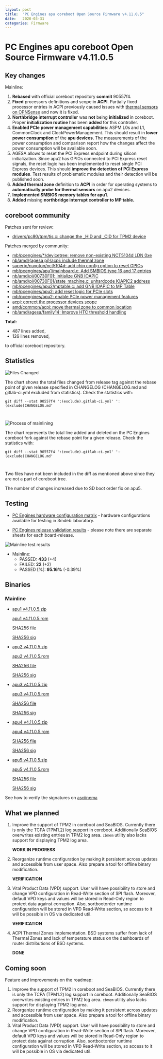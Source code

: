 ```yaml
---
layout: post
title:  "PC Engines apu coreboot Open Source Firmware v4.11.0.5"
date:   2020-03-31
categories: Firmware
---
```

# PC Engines apu coreboot Open Source Firmware v4.11.0.5

## Key changes

Mainline:

1. **Rebased** with official coreboot repository **commit** 90557f4.
2. **Fixed** processors definitions and scope in **ACPI**. Partially fixed
   processor entries in ACPI previously caused issues with
   [thermal sensors on OPNSense](https://github.com/pcengines/coreboot/issues/351)
   and now it is fixed.
3. **Northbridge interrupt controller** was **not** being **initialized** in
   coreboot. Proper **initialization routine** has been **added** for this
   controller.
4. **Enabled PCIe power management capabilities**: ASPM L0s and L1, CommonClock
   and ClockPowerManagement. This should result in **lower power consumption**
   of the **apu devices**. The measurements of the power consumption and
   comparison report how the changes affect the power consumption will be
   available soon.
5. AGESA allows to reset the PCI Express endpoint during silicon
   initialization. Since apu2 has GPIOs connected to PCI Express reset signals,
   the reset logic has been implemented to reset single PCI Express devices.
   This should **improve the detection of PCI Express modules**. Test results
   of problematic modules and their detection will be published soon.
6. **Added thermal zone** definition to **ACPI** in order for operating systems
   to **automatically probe for thermal sensors** on apu2 devices.
7. **Implemented SMBIOS memory tables for apu1**.
8. **Added** missing **northbridge interrupt controller to MP table.**

## coreboot community

Patches sent for review:

* [drivers/pc80/tpm/tis.c: change the _HID and _CID for TPM2 device](https://review.coreboot.org/c/coreboot/+/39699)

Patches merged by community:

* [mb/pcengines/*/devicetree: remove non-existing NCT5104d LDN 0xe](https://review.coreboot.org/c/coreboot/+/38851)
* [nb/amd/{agesa,pi}/acpi: include thermal zone](https://review.coreboot.org/c/coreboot/+/38755)
* [superio/nuvoton/nct5104d: add chip config option to reset GPIOs](https://review.coreboot.org/c/coreboot/+/38850)
* [mb/pcengines/apu1/mainboard.c: Add SMBIOS type 16 and 17 entries](https://review.coreboot.org/c/coreboot/+/38343/)
* [nb/amd/pi/00730F01: initialize GNB IOAPIC](https://review.coreboot.org/c/coreboot/+/39700/)
* [nb/amd/pi/00730F01/state_machine.c: unhardcode IOAPIC2 address](https://review.coreboot.org/c/coreboot/+/39701)
* [mb/pcengines/apu2/mptable.c: add GNB IOAPIC to MP Table](https://review.coreboot.org/c/coreboot/+/39702/)
* [mb/pcengines/apu2: add reset logic for PCIe slots](https://review.coreboot.org/c/coreboot/+/39703/)
* [mb/pcengines/apu2: enable PCIe power management features](https://review.coreboot.org/c/coreboot/+/39704/)
* [acpi: correct the processor devices scope](https://review.coreboot.org/c/coreboot/+/39698)
* [amd/common/acpi: move thermal zone to common location](https://review.coreboot.org/c/coreboot/+/39779)
* [nb/amd/agesa/family14: Improve HTC threshold handling](https://review.coreboot.org/c/coreboot/+/39697)

**Total:**

* 487 lines added,
* 126 lines removed,

to official coreboot repository.

## Statistics

![Files Changed]()

The chart shows the total files changed from release tag against the rebase
point of given release specified in CHANGELOG (CHANGELOG.md and gitlab-ci.yml
excluded from statistics). Check the statistics with:

```
git diff --stat 90557f4 ':(exclude).gitlab-ci.yml' ':(exclude)CHANGELOG.md'
```

` `

![Process of mainlining]()

The chart represents the total line added and deleted on the PC Engines
coreboot fork against the rebase point for a given release. Check the
statistics with:

```
git diff --stat 90557f4 ':(exclude).gitlab-ci.yml' ':(exclude)CHANGELOG.md'
```

` `

Two files have not been included in the diff as mentioned above since they are
not a part of coreboot tree.

The number of changes increased due to SD boot order fix on apu5.

## Testing

* [PC Engines hardware configuration matrix](https://cloud.3mdeb.com/index.php/s/ce829QADwA7sHx9/preview) - hardware configurations available for testing in 3mdeb laboratory.

* [PC Engines release validation results](https://3mdeb.us16.list-manage.com/track/click?u=fce95b885fc13fbf1db611816&id=96d9b426c0&e=16ffa34a09) - please note there are separate sheets for each board-release.

![Mainline test results]()

* Mainline:
  * PASSED: **433** (+4)
  * FAILED: **22** (+2)
  * PASSED [%]: **95.16%** (-0.39%)

## Binaries

### Mainline

* [apu1 v4.11.0.5.zip](https://3mdeb.com/open-source-firmware/pcengines/apu1/apu1_v4.11.0.5.zip)

  [apu1 v4.11.0.5.rom](https://3mdeb.com/open-source-firmware/pcengines/apu1/apu1_v4.11.0.5.rom)

  [SHA256 file](https://3mdeb.com/open-source-firmware/pcengines/apu1/apu1_v4.11.0.5.SHA256)

  [SHA256 sig](https://3mdeb.com/open-source-firmware/pcengines/apu1/apu1_v4.11.0.5.SHA256.sig)

* [apu2 v4.11.0.5.zip](https://3mdeb.com/open-source-firmware/pcengines/apu2/apu2_v4.11.0.5.zip)

  [apu2 v4.11.0.5.rom](https://3mdeb.com/open-source-firmware/pcengines/apu2/apu2_v4.11.0.5.rom)

  [SHA256 file](https://3mdeb.com/open-source-firmware/pcengines/apu2/apu2_v4.11.0.5.SHA256)

  [SHA256 sig](https://3mdeb.com/open-source-firmware/pcengines/apu2/apu2_v4.11.0.5.SHA256.sig)

* [apu3 v4.11.0.5.zip](https://3mdeb.com/open-source-firmware/pcengines/apu3/apu3_v4.11.0.5.zip)

  [apu3 v4.11.0.5.rom](https://3mdeb.com/open-source-firmware/pcengines/apu3/apu3_v4.11.0.5.rom)

  [SHA256 file](https://3mdeb.com/open-source-firmware/pcengines/apu3/apu3_v4.11.0.5.SHA256)

  [SHA256 sig](https://3mdeb.com/open-source-firmware/pcengines/apu3/apu3_v4.11.0.5.SHA256.sig)

* [apu4 v4.11.0.5.zip](https://3mdeb.com/open-source-firmware/pcengines/apu4/apu4_v4.11.0.5.zip)

  [apu4 v4.11.0.5.rom](https://3mdeb.com/open-source-firmware/pcengines/apu4/apu4_v4.11.0.5.rom)

  [SHA256 file](https://3mdeb.com/open-source-firmware/pcengines/apu4/apu4_v4.11.0.5.SHA256)

  [SHA256 sig](https://3mdeb.com/open-source-firmware/pcengines/apu4/apu4_v4.11.0.5.SHA256.sig)

* [apu5 v4.11.0.5.zip](https://3mdeb.com/open-source-firmware/pcengines/apu5/apu5_v4.11.0.5.zip)

  [apu5 v4.11.0.5.rom](https://3mdeb.com/open-source-firmware/pcengines/apu5/apu5_v4.11.0.5.rom)

  [SHA256 file](https://3mdeb.com/open-source-firmware/pcengines/apu5/apu5_v4.11.0.5.SHA256)

  [SHA256 sig](https://3mdeb.com/open-source-firmware/pcengines/apu5/apu5_v4.11.0.5.SHA256.sig)

See how to verify the signatures on [asciinema](https://asciinema.org/a/303584)

## What we planned

1. Improve the support of TPM2 in coreboot and SeaBIOS. Currently there is only
   the TCPA (TPM1.2) log support in coreboot. Additionally SeaBIOS overwrites
   existing entries in TPM2 log area. `cbmem` utility also lacks support for
   displaying TPM2 log area.

   **WORK IN PROGRESS**

2. Reorganize runtime configuration by making it persistent across updates and
   accessible from user space. Also prepare a tool for offline binary
   modification.

   **VERIFICATION**

3. Vital Product Data (VPD) support. User will have possibility to store
   and change VPD configuration in Read-Write section of SPI flash. Moreover,
   default VPD keys and values will be stored in Read-Only region to protect
   data against corruption. Also, sortbootorder runtime configuration will be
   stored in VPD Read-Write section, so access to it will be possible in OS
   via dedicated util.

   **VERIFICATION**

4. ACPI Thermal Zones implementation. BSD systems suffer from lack of Thermal
   Zones and lack of temperature status on the dashboards of router
   distributions of BSD systems.

   **DONE**

## Coming soon

Feature and improvements on the roadmap:

1. Improve the support of TPM2 in coreboot and SeaBIOS. Currently there is only
   the TCPA (TPM1.2) log support in coreboot. Additionally SeaBIOS overwrites
   existing entries in TPM2 log area. `cbmem` utility also lacks support for
   displaying TPM2 log area.
2. Reorganize runtime configuration by making it persistent across updates and
   accessible from user space. Also prepare a tool for offline binary
   modification.
3. Vital Product Data (VPD) support. User will have possibility to store
   and change VPD configuration in Read-Write section of SPI flash. Moreover,
   default VPD keys and values will be stored in Read-Only region to protect
   data against corruption. Also, sortbootorder runtime configuration will be
   stored in VPD Read-Write section, so access to it will be possible in OS
   via dedicated util.
